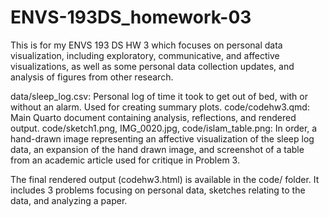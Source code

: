 # ENVS-193DS_homework-03
This is for my ENVS 193 DS HW 3 which focuses on personal data visualization, including exploratory, communicative, and affective visualizations, as well as some personal data collection updates, and analysis of figures from other research. 

data/sleep_log.csv:  Personal log of time it took to get out of bed, with or without an alarm. Used for creating summary plots.
code/codehw3.qmd: Main Quarto document containing analysis, reflections, and rendered output.
code/sketch1.png, IMG_0020.jpg, code/islam_table.png: In order, a hand-drawn image representing an affective visualization of the sleep log data, an expansion of the hand drawn image, and screenshot of a table from an academic article used for critique in Problem 3.

The final rendered output (codehw3.html) is available in the code/ folder. It includes 3 problems focusing on personal data, sketches relating to the data, and analyzing a paper.
